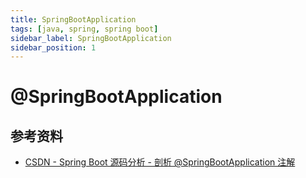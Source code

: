 ```yaml
---
title: SpringBootApplication
tags: [java, spring, spring boot]
sidebar_label: SpringBootApplication
sidebar_position: 1
---
```


# @SpringBootApplication

## 参考资料

* [CSDN - Spring Boot 源码分析 - 剖析 @SpringBootApplication 注解](https://www.cnblogs.com/lifullmoon/p/14957751.html)